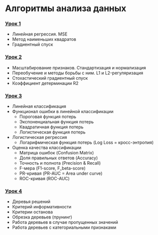 # Алгоритмы анализа данных
### [Урок 1](https://github.com/xrustle/GB_ML_Theory/tree/master/Lesson_1)
* Линейная регрессия. MSE
* Метод наименьших квадратов
* Градиентный спуск
### [Урок 2](https://github.com/xrustle/GB_ML_Theory/tree/master/Lesson_2)
* Масштабирование признаков. Стандартизация и нормализация
* Переобучение и методы борьбы с ним. L1 и L2-регуляризация
* Стохастический градиентный спуск
* Коэффициент детерминации R2
### [Урок 3](https://github.com/xrustle/GB_ML_Theory/tree/master/Lesson_3)
* Линейная классификация
* Функционал ошибки в линейной классификации
    * Пороговая функция потерь
    * Экспоненциальная функция потерь
    * Квадратичная функция потерь
    * Логистическая функция потерь
* Логистическая регрессия
    * Логарифмическая функция потерь (Log Loss = кросс-энтропия)
* Оценка качества классификации
    * Матрица ошибок (Confusion Matrix)
    * Доля правильных ответов (Accuracy)
    * Точность и полнота (Precision & Recall)
    * F-мера (F1-score, F_beta-score)
    * PR-кривая (PR-AUC = Area under curve)
    * ROC-кривая (ROC-AUC)
### [Урок 4](https://github.com/xrustle/GB_ML_Theory/tree/master/Lesson_4)
* Деревья решений
* Критерий информативности
* Критерии останова
* Обрезка деревьев (прунинг)
* Работа деревьев в случае пропущенных значений
* Работа деревьев с категориальными признаками